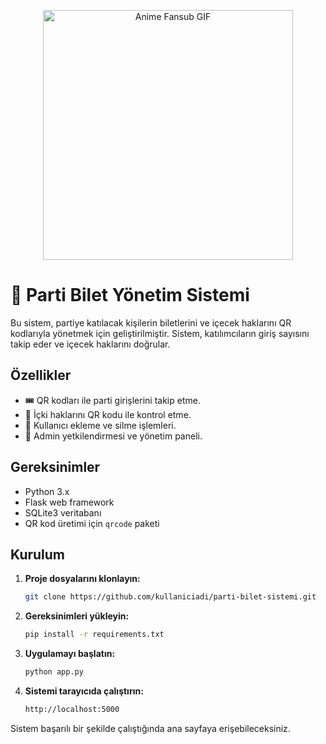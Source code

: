 
<p align="center"> <img src="https://media1.tenor.com/m/IAkzeTqB_RMAAAAC/rin-tohsaka-carnival-pantasm.gif" alt="Anime Fansub GIF" width="400" /> </p>


# 🎫 Parti Bilet Yönetim Sistemi
Bu sistem, partiye katılacak kişilerin biletlerini ve içecek haklarını QR kodlarıyla yönetmek için geliştirilmiştir. Sistem, katılımcıların giriş sayısını takip eder ve içecek haklarını doğrular.

## Özellikler
- 🎟️ QR kodları ile parti girişlerini takip etme.
- 🥤 İçki haklarını QR kodu ile kontrol etme.
- 👤 Kullanıcı ekleme ve silme işlemleri.
- 🔑 Admin yetkilendirmesi ve yönetim paneli.

## Gereksinimler
- Python 3.x
- Flask web framework
- SQLite3 veritabanı
- QR kod üretimi için `qrcode` paketi

## Kurulum
1. **Proje dosyalarını klonlayın:**
    ```bash
    git clone https://github.com/kullaniciadi/parti-bilet-sistemi.git
    ```

2. **Gereksinimleri yükleyin:**
    ```bash
    pip install -r requirements.txt
    ```

3. **Uygulamayı başlatın:**
    ```bash
    python app.py
    ```

4. **Sistemi tarayıcıda çalıştırın:**
    ```bash
    http://localhost:5000
    ```

Sistem başarılı bir şekilde çalıştığında ana sayfaya erişebileceksiniz.
